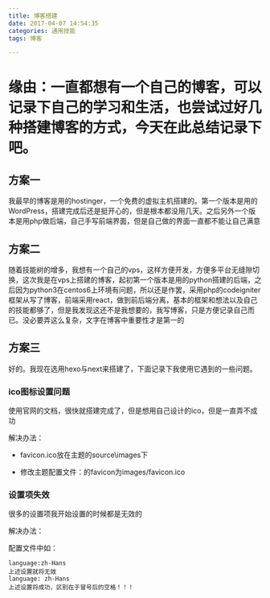 ```yaml
---
title: 博客搭建
date: 2017-04-07 14:54:35
categories: 通用技能
tags: 博客

---
```

# 缘由：一直都想有一个自己的博客，可以记录下自己的学习和生活，也尝试过好几种搭建博客的方式，今天在此总结记录下吧。
<!--more-->
## 方案一
我最早的博客是用的hostinger，一个免费的虚拟主机搭建的。第一个版本是用的WordPress，搭建完成后还是挺开心的，但是根本都没用几天。之后另外一个版本是用php做后端，自己手写前端界面，但是自己做的界面一直都不能让自己满意
## 方案二
随着技能树的增多，我想有一个自己的vps，这样方便开发，方便多平台无缝隙切换，这次我是在vps上搭建的博客，起初第一个版本是用的python搭建的后端，之后因为python3在centos6上环境有问题，所以还是作罢，采用php的codeigniter框架从写了博客，前端采用react，做到前后端分离，基本的框架和想法以及自己的技能都够了，但是我发现这还不是我想要的，我写博客，只是方便记录自己而已。没必要弄这么复杂，文字在博客中重要性才是第一的
## 方案三
好的。我现在选用hexo与next来搭建了，下面记录下我使用它遇到的一些问题。
### ico图标设置问题
使用官网的文档，很快就搭建完成了，但是想用自己设计的ico，但是一直弄不成功

解决办法：

* favicon.ico放在主题的source\images下

* 修改主题配置文件：的favicon为images/favicon.ico
### 设置项失效

很多的设置项我开始设置的时候都是无效的

解决办法：

配置文件中如：

```
language:zh-Hans
上述设置就将无效
language: zh-Hans
上述设置将成功，区别在于冒号后的空格！！！
```
